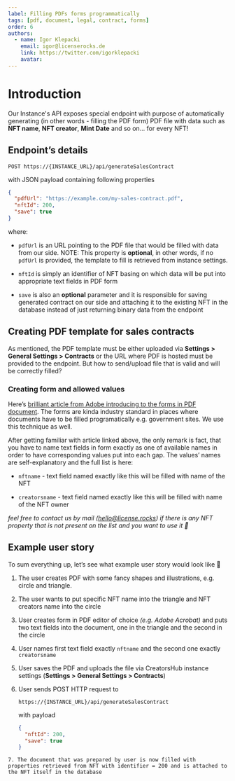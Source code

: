 ```yaml
---
label: Filling PDFs forms programmatically
tags: [pdf, document, legal, contract, forms]
order: 6
authors:
  - name: Igor Klepacki
    email: igor@licenserocks.de
    link: https://twitter.com/igorklepacki
    avatar:
---
```


# Introduction

Our Instance's API exposes special endpoint with purpose of automatically generating (in other words - filling the PDF form) PDF file with data such as **NFT name**, **NFT creator**, **Mint Date** and so on… for every NFT!

## Endpoint’s details

```
POST https://{INSTANCE_URL}/api/generateSalesContract
```

with JSON payload containing following properties

```json
{
  "pdfUrl": "https://example.com/my-sales-contract.pdf",
  "nftId": 200,
  "save": true
}
```

where:

  - `pdfUrl` is an URL pointing to the PDF file that would be filled with data from our side. NOTE: This property is **optional**, in other words, if no `pdfUrl` is provided, the template to fill is retrieved from instance settings.

  - `nftId` is simply an identifier of NFT basing on which data will be put into appropriate text fields in PDF form

  - `save` is also an **optional** parameter and it is responsible for saving generated contract on our side and attaching it to the existing NFT in the database instead of just returning binary data from the endpoint

## Creating PDF template for sales contracts

As mentioned, the PDF template must be either uploaded via **Settings > General Settings > Contracts** or the URL where PDF is hosted must be provided to the endpoint. But how to send/upload file that is valid and will be correctly filled?

### Creating form and allowed values

Here’s [brilliant article from Adobe introducing to the forms in PDF document](https://www.adobe.com/acrobat/resources/how-to-create-fillable-pdf.html). The forms are kinda industry standard in places where documents have to be filled programatically e.g. government sites. We use this technique as well.

After getting familiar with article linked above, the only remark is fact, that you have to name text fields in form exactly as one of available names in order to have corresponding values put into each gap. The values’ names are self-explanatory and the full list is here:

  - `nftname` - text field named exactly like this will be filled with name of the NFT
  
  - `creatorsname` - text field named exactly like this will be filled with name of the NFT owner

_feel free to contact us by mail (hello@license.rocks) if there is any NFT property that is not present on the list and you want to use it 🚀_

## Example user story

To sum everything up, let’s see what example user story would look like 👀

  1. The user creates PDF with some fancy shapes and illustrations, e.g. circle and triangle.
  2. The user wants to put specific NFT name into the triangle and NFT creators name into the circle
  3. User creates form in PDF editor of choice *(e.g. Adobe Acrobat)* and puts two text fields into the document, one in the triangle and the second in the circle
  4. User names first text field exactly `nftname` and the second one exactly `creatorsname`
  5. User saves the PDF and uploads the file via CreatorsHub instance settings (**Settings > General Settings > Contracts**)
  6. User sends POST HTTP request to
        ```
        https://{INSTANCE_URL}/api/generateSalesContract
        ```
        with payload

        ```json
        {
          "nftId": 200,
          "save": true
        }
        ```
    7. The document that was prepared by user is now filled with properties retrieved from NFT with identifier = 200 and is attached to the NFT itself in the database

